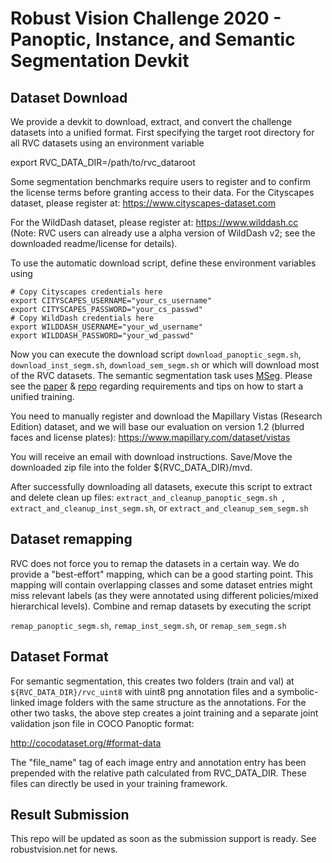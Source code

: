 # Robust Vision Challenge 2020 - Panoptic, Instance, and Semantic Segmentation Devkit #

## Dataset Download ##

We provide a devkit to download, extract, and convert the challenge datasets into a unified format. First specifying the target root directory for all RVC datasets using an environment variable

export RVC_DATA_DIR=/path/to/rvc_dataroot

Some segmentation benchmarks require users to register and to confirm the license terms before granting access to their data.
For the Cityscapes dataset, please register at: https://www.cityscapes-dataset.com 

For the WildDash dataset, please register at: https://www.wilddash.cc (Note: RVC users can already use a alpha version of WildDash v2; see the downloaded readme/license for details).

To use the automatic download script, define these environment variables using 

```
# Copy Cityscapes credentials here
export CITYSCAPES_USERNAME="your_cs_username"
export CITYSCAPES_PASSWORD="your_cs_passwd"
# Copy WildDash credentials here
export WILDDASH_USERNAME="your_wd_username"
export WILDDASH_PASSWORD="your_wd_passwd"
```

Now you can execute the download script ``` download_panoptic_segm.sh ```, ``` download_inst_segm.sh ```, ``` download_sem_segm.sh ``` or which will download most of the RVC datasets.
The semantic segmentation task uses [MSeg](http://vladlen.info/publications/mseg-composite-dataset-multi-domain-semantic-segmentation). Please see the [paper](http://vladlen.info/papers/MSeg.pdf) & [repo](https://github.com/mseg-dataset) regarding requirements and tips on how to start a unified training. 

You need to manually register and download the Mapillary Vistas (Research Edition) dataset, and we will base our evaluation on version 1.2 (blurred faces and license plates):
https://www.mapillary.com/dataset/vistas

You will receive an email with download instructions. Save/Move the downloaded zip file into the folder ${RVC_DATA_DIR}/mvd.

After successfully downloading all datasets, execute this script to extract and delete clean up files: ```extract_and_cleanup_panoptic_segm.sh ```, ``` extract_and_cleanup_inst_segm.sh ```, or ```extract_and_cleanup_sem_segm.sh ```

## Dataset remapping ###

RVC does not force you to remap the datasets in a certain way. We do provide a "best-effort" mapping, which can be a good starting point. This mapping will contain overlapping classes and some dataset entries might miss relevant labels (as they were annotated using different policies/mixed hierarchical  levels). Combine and remap datasets by executing the script 

 ``` remap_panoptic_segm.sh ```,  ``` remap_inst_segm.sh ```, or ``` remap_sem_segm.sh ```

## Dataset Format ##

For semantic segmentation, this creates two folders (train and val) at ``` ${RVC_DATA_DIR}/rvc_uint8 ``` with uint8 png annotation files and a symbolic-linked image folders with the same structure as the annotations. For the other two tasks, the above step creates a joint training and a separate joint validation json file in COCO Panoptic format:

http://cocodataset.org/#format-data

The "file_name" tag of each image entry and annotation entry has been prepended with the relative path calculated from RVC_DATA_DIR.
These files can directly be used in your training framework.

## Result Submission ##
This repo will be updated as soon as the submission support is ready. See robustvision.net for news.


